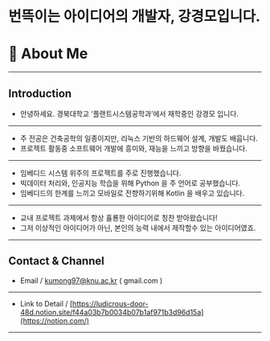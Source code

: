 # 번뜩이는 아이디어의 개발자, 강경모입니다.

# 👋 **About Me**

---

## Introduction

- 안녕하세요. 경북대학교 ‘플랜트시스템공학과’에서 재학중인 강경모 입니다.

---

- 주 전공은 건축공학의 일종이지만, 리눅스 기반의 하드웨어 설계, 개발도 배웁니다.
- 프로젝트 활동중 소프트웨어 개발에 흥미와, 재능을 느끼고 방향을 바꿨습니다.

---

- 임베디드 시스템 위주의 프로젝트를 주로 진행했습니다.
- 빅데이터 처리와, 인공지능 학습을 위해 Python 을 주 언어로 공부했습니다.
- 임베디드의 한계를 느끼고 모바일로 전향하기위해 Kotlin 을 배우고 있습니다.

---

- 교내 프로젝트 과제에서 항상 휼룡한 아이디어로 칭찬 받아왔습니다!
- 그저 이상적인 아이디어가 아닌, 본인의 능력 내에서 제작할수 있는 아이디어였죠.

---

## Contact & Channel

- Email / kumong97@knu.ac.kr ( gmail.com )

---

- Link to Detail /  [https://ludicrous-door-48d.notion.site/f44a03b7b0034b07b1af971b3d96d15a](https://notion.com/)

---

# 
